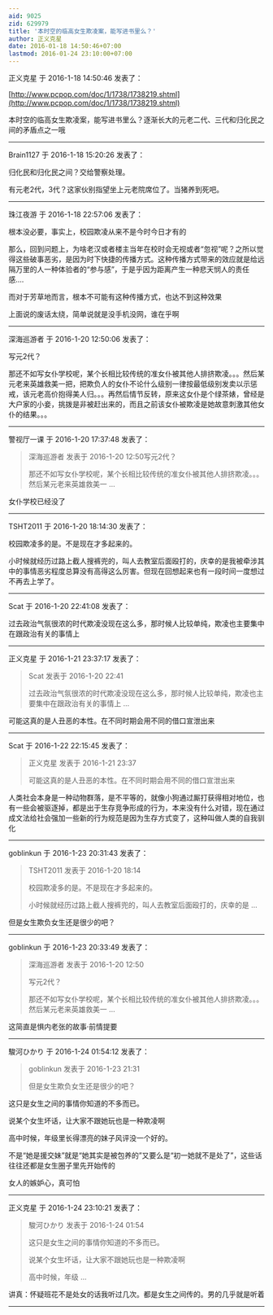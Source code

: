 ```yaml
---
aid: 9025
zid: 629979
title: '本时空的临高女生欺凌案，能写进书里么？'
author: 正义克星
date: 2016-01-18 14:50:46+07:00
lastmod: 2016-01-24 23:10:00+07:00
---
```


正义克星 于 2016-1-18 14:50:46 发表了：

[http://www.pcpop.com/doc/1/1738/1738219.shtml](http://www.pcpop.com/doc/1/1738/1738219.shtml)

本时空的临高女生欺凌案，能写进书里么？逐渐长大的元老二代、三代和归化民之间的矛盾点之一哦

---------

Brain1127 于 2016-1-18 15:20:26 发表了：

归化民和归化民之间？交给警察处理。

有元老2代，3代？这家伙别指望坐上元老院席位了。当猪养到死吧。

---------

珠江夜游 于 2016-1-18 22:57:06 发表了：

根本没必要，事实上，校园欺凌从来不是今时今日才有的

那么，回到问题上，为啥老汉或者楼主当年在校时会无视或者“忽视”呢？之所以觉得这些破事恶劣，是因为时下快捷的传播方式。这种传播方式带来的效应就是给远隔万里的人一种体验者的“参与感”，于是乎因为距离产生一种悲天悯人的责任感....

而对于芳草地而言，根本不可能有这种传播方式，也达不到这种效果

上面说的废话太绕，简单说就是没手机没网，谁在乎啊

---------

深海巡游者 于 2016-1-20 12:50:06 发表了：

写元2代？

那还不如写女仆学校呢，某个长相比较传统的准女仆被其他人排挤欺凌。。。然后某元老来英雄救美一把，把欺负人的女仆不论什么级别一律按最低级别发卖以示惩戒，该元老高价抱得美人归。。。再然后情节反转，原来这女仆是个绿茶婊，曾经是大户家的小妾，挑拨是非被赶出来的，而且之前该女仆被欺凌是她故意刺激其他女仆的结果。。。

---------

警视厅一课 于 2016-1-20 17:37:48 发表了：

> 深海巡游者 发表于 2016-1-20 12:50写元2代？
> 
> 那还不如写女仆学校呢，某个长相比较传统的准女仆被其他人排挤欺凌。。。然后某元老来英雄救美一 ...



女仆学校已经没了

---------

TSHT2011 于 2016-1-20 18:14:30 发表了：

校园欺凌多的是。不是现在才多起来的。

小时候就经历过路上截人搜裤兜的，叫人去教室后面殴打的，庆幸的是我被牵涉其中的事情恶劣程度总算没有高得这么厉害。但现在回想起来也有一段时间一度想过不再去上学了。

---------

Scat 于 2016-1-20 22:41:08 发表了：

过去政治气氛很浓的时代欺凌没现在这么多，那时候人比较单纯，欺凌也主要集中在跟政治有关的事情上

---------

正义克星 于 2016-1-21 23:37:17 发表了：

> Scat 发表于 2016-1-20 22:41
> 
> 过去政治气氛很浓的时代欺凌没现在这么多，那时候人比较单纯，欺凌也主要集中在跟政治有关的事情上 ...



可能这真的是人丑恶的本性。在不同时期会用不同的借口宣泄出来

---------

Scat 于 2016-1-22 22:15:45 发表了：

> 正义克星 发表于 2016-1-21 23:37
> 
> 可能这真的是人丑恶的本性。在不同时期会用不同的借口宣泄出来



人类社会本身是一种动物群落，是不平等的，就像小狗通过厮打获得相对地位，也有一些会被驱逐掉，都是出于生存竞争形成的行为，本来没有什么对错，现在通过成文法给社会强加一些新的行为规范是因为生存方式变了，这种叫做人类的自我驯化

---------

goblinkun 于 2016-1-23 20:31:43 发表了：

> TSHT2011 发表于 2016-1-20 18:14
> 
> 校园欺凌多的是。不是现在才多起来的。
> 
> 小时候就经历过路上截人搜裤兜的，叫人去教室后面殴打的，庆幸的是 ...



但是女生欺负女生还是很少的吧？

---------

goblinkun 于 2016-1-23 20:33:49 发表了：

> 深海巡游者 发表于 2016-1-20 12:50
> 
> 写元2代？
> 
> 那还不如写女仆学校呢，某个长相比较传统的准女仆被其他人排挤欺凌。。。然后某元老来英雄救美一 ...



这简直是惧内老张的故事·前情提要

---------

駿河ひかり 于 2016-1-24 01:54:12 发表了：

> goblinkun 发表于 2016-1-23 21:31
> 
> 但是女生欺负女生还是很少的吧？



这只是女生之间的事情你知道的不多而已。

说某个女生坏话，让大家不跟她玩也是一种欺凌啊

高中时候，年级里长得漂亮的妹子风评没一个好的。

不是“她是援交妹”就是“她其实是被包养的”又要么是“初一她就不是处了”，这些话往往还都是女生圈子里先开始传的

女人的嫉妒心，真可怕

---------

正义克星 于 2016-1-24 23:10:21 发表了：

> 駿河ひかり 发表于 2016-1-24 01:54
> 
> 这只是女生之间的事情你知道的不多而已。
> 
> 说某个女生坏话，让大家不跟她玩也是一种欺凌啊
> 
> 高中时候，年级 ...



讲真：怀疑班花不是处女的话我听过几次。都是女生之间传的。男的几乎就是听着

---------

